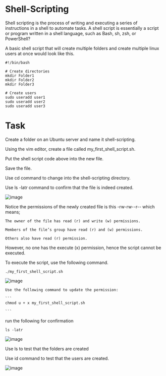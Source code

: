 # Shell-Scripting
Shell scripting is the process of writing and executing a series of instructions in a shell to automate tasks. A shell script is essentially a script or program written in a shell language, such as Bash, sh, zsh, or PowerShell?

A basic shell script that will create multiple folders and create multiple linux users at once would look like this.

```
#!/bin/bash

# Create directories
mkdir Folder1
mkdir Folder2
mkdir Folder3

# Create users
sudo useradd user1
sudo useradd user2
sudo useradd user3
```


# Task

Create a folder on an Ubuntu server and name it shell-scripting.

Using the vim editor, create a file called my_first_shell_script.sh.

Put the shell script code above into the new file.

Save the file.

Use cd command to change into the shell-scripting directory.

Use ls -latr command to confirm that the file is indeed created.

![image](https://github.com/user-attachments/assets/576bc33a-de35-4541-9598-0f360df2462f)


Notice the permissions of the newly created file is this -rw-rw--r-- which means;

    The owner of the file has read (r) and write (w) permissions.

    Members of the file’s group have read (r) and (w) permissions.

    Others also have read (r) permission.

However, no one has the execute (x) permission, hence the script cannot be executed.

To execute the script, use the following command.

```
./my_first_shell_script.sh

```


![image](https://github.com/user-attachments/assets/70a16f5a-43e7-41bd-9839-c543c934c09e)





    Use the following command to update the permission:
    
    ```
    chmod u + x my_first_shell_script.sh
    
    ```

run the following for confirmation

  ```
  ls -latr
  
  ```

![image](https://github.com/user-attachments/assets/d35a948c-59d6-476a-88ff-648353bd0f49)

  
    

 Use ls to test that the folders are created

 Use id command to test that the users are created. 

 ![image](https://github.com/user-attachments/assets/f490bb4c-465a-49fb-9bfd-153380e9bcfc)


